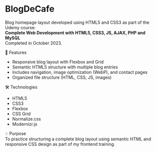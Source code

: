 # BlogDeCafe  
Blog homepage layout developed using HTML5 and CSS3 as part of the Udemy course:  
**Complete Web Development with HTML5, CSS3, JS, AJAX, PHP and MySQL**  
Completed in October 2023.

🚀 Features  
- Responsive blog layout with Flexbox and Grid  
- Semantic HTML5 structure with multiple blog entries  
- Includes navigation, image optimization (WebP), and contact pages  
- Organized file structure (HTML, CSS, JS, images)

🛠️ Technologies  
- HTML5  
- CSS3  
- Flexbox  
- CSS Grid  
- Normalize.css  
- Modernizr.js

💡 Purpose  
To practice structuring a complete blog layout using semantic HTML and responsive CSS design as part of my frontend training.
